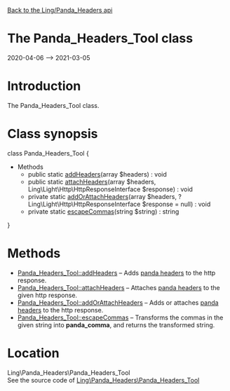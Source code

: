 [Back to the Ling/Panda_Headers api](https://github.com/lingtalfi/Panda_Headers/blob/master/doc/api/Ling/Panda_Headers.md)



The Panda_Headers_Tool class
================
2020-04-06 --> 2021-03-05






Introduction
============

The Panda_Headers_Tool class.



Class synopsis
==============


class <span class="pl-k">Panda_Headers_Tool</span>  {

- Methods
    - public static [addHeaders](https://github.com/lingtalfi/Panda_Headers/blob/master/doc/api/Ling/Panda_Headers/Panda_Headers_Tool/addHeaders.md)(array $headers) : void
    - public static [attachHeaders](https://github.com/lingtalfi/Panda_Headers/blob/master/doc/api/Ling/Panda_Headers/Panda_Headers_Tool/attachHeaders.md)(array $headers, Ling\Light\Http\HttpResponseInterface $response) : void
    - private static [addOrAttachHeaders](https://github.com/lingtalfi/Panda_Headers/blob/master/doc/api/Ling/Panda_Headers/Panda_Headers_Tool/addOrAttachHeaders.md)(array $headers, ?Ling\Light\Http\HttpResponseInterface $response = null) : void
    - private static [escapeCommas](https://github.com/lingtalfi/Panda_Headers/blob/master/doc/api/Ling/Panda_Headers/Panda_Headers_Tool/escapeCommas.md)(string $string) : string

}






Methods
==============

- [Panda_Headers_Tool::addHeaders](https://github.com/lingtalfi/Panda_Headers/blob/master/doc/api/Ling/Panda_Headers/Panda_Headers_Tool/addHeaders.md) &ndash; Adds [panda headers](https://github.com/lingtalfi/TheBar/blob/master/discussions/panda-headers-protocol.md) to the http response.
- [Panda_Headers_Tool::attachHeaders](https://github.com/lingtalfi/Panda_Headers/blob/master/doc/api/Ling/Panda_Headers/Panda_Headers_Tool/attachHeaders.md) &ndash; Attaches [panda headers](https://github.com/lingtalfi/TheBar/blob/master/discussions/panda-headers-protocol.md) to the given http response.
- [Panda_Headers_Tool::addOrAttachHeaders](https://github.com/lingtalfi/Panda_Headers/blob/master/doc/api/Ling/Panda_Headers/Panda_Headers_Tool/addOrAttachHeaders.md) &ndash; Adds or attaches [panda headers](https://github.com/lingtalfi/TheBar/blob/master/discussions/panda-headers-protocol.md) to the http response.
- [Panda_Headers_Tool::escapeCommas](https://github.com/lingtalfi/Panda_Headers/blob/master/doc/api/Ling/Panda_Headers/Panda_Headers_Tool/escapeCommas.md) &ndash; Transforms the commas in the given string into __panda_comma__, and returns the transformed string.





Location
=============
Ling\Panda_Headers\Panda_Headers_Tool<br>
See the source code of [Ling\Panda_Headers\Panda_Headers_Tool](https://github.com/lingtalfi/Panda_Headers/blob/master/Panda_Headers_Tool.php)



